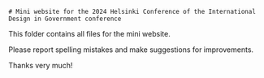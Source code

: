 	# Mini website for the 2024 Helsinki Conference of the International Design in Government conference
 This folder contains all files for the mini website.

 Please report spelling mistakes and make suggestions for improvements.

 Thanks very much!
